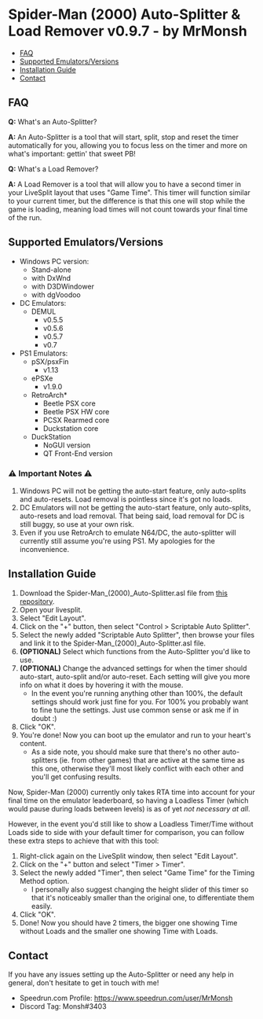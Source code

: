 # Spider-Man (2000) Auto-Splitter & Load Remover v0.9.7 - by MrMonsh

<!-- TOC depth:6 withLinks:1 updateOnSave:1 orderedList:0 -->

- [FAQ](#FAQ)
- [Supported Emulators/Versions](#supported-emulators/versions)
- [Installation Guide](#installation-guide)
- [Contact](#contact)

<!-- /TOC -->

## FAQ

**Q:** What's an Auto-Splitter?

**A:** An Auto-Splitter is a tool that will start, split, stop and reset the timer automatically for you, allowing you to focus less on the timer and more on what's important: gettin' that sweet PB!




**Q:** What's a Load Remover?

**A:** A Load Remover is a tool that will allow you to have a second timer in your LiveSplit layout that uses "Game Time". 
This timer will function similar to your current timer, but the difference is that this one will stop while the game is loading, meaning load times will not count towards your final time of the run.

## Supported Emulators/Versions

+ Windows PC version:
	+ Stand-alone
 	+ with DxWnd
  	+ with D3DWindower
  	+ with dgVoodoo
+ DC Emulators:
	+ DEMUL
		+ v0.5.5
   		+ v0.5.6
 		+ v0.5.7
 		+ v0.7
+ PS1 Emulators:
	+ pSX/psxFin 
		+ v1.13
	+ ePSXe 
		+ v1.9.0
	+ RetroArch*
		+ Beetle PSX core
		+ Beetle PSX HW core
		+ PCSX Rearmed core
		+ Duckstation core
	+ DuckStation
		+ NoGUI version
		+ QT Front-End version

### ⚠️ Important Notes ⚠️

1. Windows PC will not be getting the auto-start feature, only auto-splits and auto-resets. Load removal is pointless since it's got no loads.
2. DC Emulators will not be getting the auto-start feature, only auto-splits, auto-resets and load removal. That being said, load removal for DC is still buggy, so use at your own risk.
3. Even if you use RetroArch to emulate N64/DC, the auto-splitter will currently still assume you're using PS1. My apologies for the inconvenience.

## Installation Guide

1. Download the Spider-Man_(2000)_Auto-Splitter.asl file from [this repository](https://github.com/MrMonsh/Auto-Splitters/blob/main/Spider-Man%20(2000)/Spider-Man_(2000)_Auto-Splitter.asl).
2. Open your livesplit.
3. Select "Edit Layout".
4. Click on the "+" button, then select "Control > Scriptable Auto Splitter".
5. Select the newly added "Scriptable Auto Splitter", then browse your files and link it to the Spider-Man_(2000)_Auto-Splitter.asl file.
6. **(OPTIONAL)** Select which functions from the Auto-Splitter you'd like to use. 
7. **(OPTIONAL)** Change the advanced settings for when the timer should auto-start, auto-split and/or auto-reset. Each setting will give you more info on what it does by hovering it with the mouse.
	+ In the event you're running anything other than 100%, the default settings should work just fine for you. For 100% you probably want to fine tune the settings. Just use common sense or ask me if in doubt :)
8. Click "OK".
9. You're done! Now you can boot up the emulator and run to your heart's content.
	+ As a side note, you should make sure that there's no other auto-splitters (ie. from other games) that are active at the same time as this one, otherwise they'll most likely conflict with each other and you'll get confusing results.

Now, Spider-Man (2000) currently only takes RTA time into account for your final time on the emulator leaderboard, so having a Loadless Timer (which would pause during loads between levels) is as of yet *not necessary at all*.

However, in the event you'd still like to show a Loadless Timer/Time without Loads side to side with your default timer for comparison, you can follow these extra steps to achieve that with this tool:
1. Right-click again on the LiveSplit window, then select "Edit Layout".
2. Click on the "+" button and select "Timer > Timer".
3. Select the newly added "Timer", then select "Game Time" for the Timing Method option.
	+ I personally also suggest changing the height slider of this timer so that it's noticeably smaller than the original one, to differentiate them easily.
4. Click "OK".
5. Done! Now you should have 2 timers, the bigger one showing Time without Loads and the smaller one showing Time with Loads.

## Contact

If you have any issues setting up the Auto-Splitter or need any help in general, don't hesitate to get in touch with me!
+ Speedrun.com Profile: https://www.speedrun.com/user/MrMonsh
+ Discord Tag: Monsh#3403
